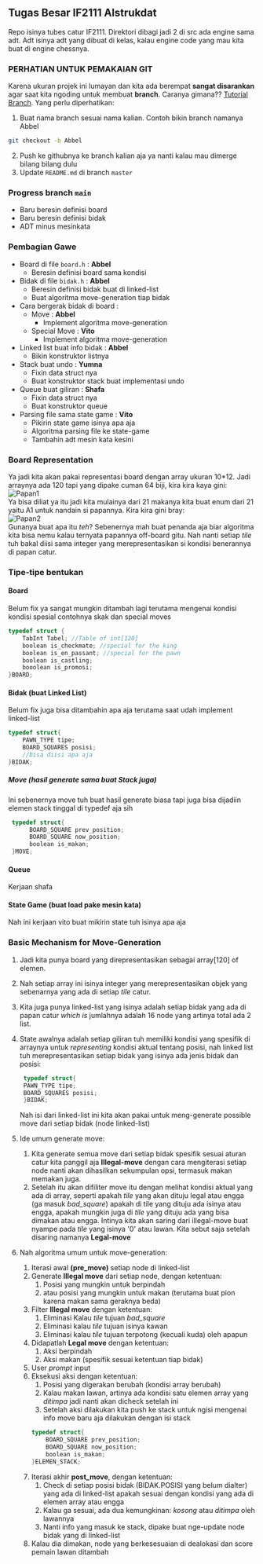 ## Tugas Besar IF2111 Alstrukdat
Repo isinya tubes catur  IF2111.
Direktori dibagi jadi 2 di src ada engine sama adt. Adt isinya adt yang dibuat di kelas, kalau engine code yang mau kita buat di engine chessnya.


### PERHATIAN UNTUK PEMAKAIAN GIT
Karena ukuran projek ini lumayan dan kita ada berempat **sangat disarankan** agar saat kita ngoding untuk membuat **branch**. Caranya gimana?? [Tutorial Branch](https://github.com/Kunena/Kunena-Forum/wiki/Create-a-new-branch-with-git-and-manage-branches).
Yang perlu diperhatikan:
1. Buat nama branch sesuai nama kalian. Contoh bikin branch namanya Abbel
```bash
git checkout -b Abbel
```
2. Push ke githubnya ke branch kalian aja ya nanti kalau mau dimerge bilang bilang dulu
3. Update `README.md` di branch `master`

### Progress branch `main`
* Baru beresin definisi board
* Baru beresin definisi bidak
* ADT minus mesinkata
   

### Pembagian Gawe
* Board di file `board.h` : **Abbel** 
  * Beresin definisi board sama kondisi
* Bidak di file `bidak.h` : **Abbel**
  * Beresin definisi bidak buat di linked-list
  * Buat algoritma move-generation tiap bidak
* Cara bergerak bidak di board :
  * Move : **Abbel**
    * Implement algoritma move-generation
  * Special Move : **Vito**
    * Implement algoritma move-generation
* Linked list buat info bidak : **Abbel**
  * Bikin konstruktor listnya
* Stack buat undo : **Yumna**
  * Fixin data struct nya
  * Buat konstruktor stack buat implementasi undo
* Queue buat giliran : **Shafa**
  * Fixin data struct nya
  * Buat konstruktor queue
* Parsing file sama state game : **Vito**
  * Pikirin state game isinya apa aja
  * Algoritma parsing file ke state-game
  * Tambahin adt mesin kata kesini


### Board Representation
Ya jadi kita akan pakai representasi board dengan array ukuran 10*12. Jadi arraynya ada 120 tapi yang dipake cuman 64 biji, kira kira kaya gini:\
![Papan1](papan1.jpg)\
Ya bisa diliat ya itu jadi kita mulainya dari 21 makanya kita buat enum dari 21 yaitu A1 untuk nandain si papannya. Kira kira gini bray:\
![Papan2](papan2.jpg)\
Gunanya buat apa itu *teh*? Sebenernya mah buat penanda aja biar algoritma kita bisa nemu kalau ternyata papannya off-board gitu.
Nah nanti setiap *tile* tuh bakal diisi sama integer yang merepresentasikan si kondisi benerannya di papan catur.

### Tipe-tipe bentukan
#### Board
Belum fix ya sangat mungkin ditambah lagi terutama mengenai kondisi kondisi spesial contohnya skak dan special moves
```c
typedef struct {
    TabInt Tabel; //Table of int[120]
    boolean is_checkmate; //special for the king
    boolean is_en_passant; //special for the pawn
    boolean is_castling;
    booolean is_promosi;
}BOARD;
```
#### Bidak (buat Linked List)
Belum fix juga bisa ditambahin apa aja terutama saat udah implement linked-list
```c
typedef struct{
    PAWN_TYPE tipe;
    BOARD_SQUARES posisi;
    //bisa diisi apa aja
}BIDAK;
````
##### Move (hasil generate sama buat Stack juga)
Ini sebenernya move tuh buat hasil generate biasa tapi juga bisa dijadiin elemen stack tinggal di typedef aja sih
```c
 typedef struct{
      BOARD_SQUARE prev_position;
      BOARD_SQUARE now_position;
      boolean is_makan;
 }MOVE;
```
#### Queue 
Kerjaan shafa
#### State Game (buat load pake mesin kata)
Nah ini kerjaan vito buat mikirin state tuh isinya apa aja


### Basic Mechanism for Move-Generation
1. Jadi kita punya board yang direpresentasikan sebagai array[120] of elemen.
2. Nah setiap array ini isinya integer yang merepresentasikan objek yang sebenarnya yang ada di setiap *tile* catur.
3. Kita juga punya linked-list yang isinya adalah setiap bidak yang ada di papan catur *which is* jumlahnya adalah 16 node yang artinya total ada 2 list.
4. State awalnya adalah setiap giliran tuh memiliki kondisi yang spesifik di arraynya untuk *representing* kondisi aktual tentang posisi, nah linked list tuh merepresentasikan setiap bidak yang isinya ada jenis bidak dan posisi:
   ```c
    typedef struct{
    PAWN_TYPE tipe;
    BOARD_SQUARES posisi;
    }BIDAK;
   ```
    Nah isi dari linked-list ini kita akan pakai untuk meng-generate possible move dari setiap bidak (node linked-list)
5. Ide umum generate move:
   1. Kita generate semua move dari setiap bidak spesifik sesuai aturan catur kita panggil aja **Illegal-move** dengan cara mengiterasi setiap node nanti akan dihasilkan sekumpulan opsi, termasuk makan memakan juga.
   2. Setelah itu akan difiliter move itu dengan melihat kondisi aktual yang ada di array, seperti apakah *tile* yang akan dituju legal atau engga (ga masuk *bad_square*) apakah di tile yang dituju ada isinya atau engga, apakah mungkin juga di *tile* yang dituju ada yang bisa dimakan atau engga. Intinya kita akan saring dari illegal-move buat nyampe pada *tile* yang isinya '0' atau lawan. Kita sebut saja setelah disaring namanya **Legal-move**

6. Nah algoritma umum untuk move-generation:
   1. Iterasi awal **(pre_move)** setiap node di linked-list 
   2. Generate **Illegal move** dari setiap node, dengan ketentuan:
      1. Posisi yang mungkin untuk berpindah
      2. atau posisi yang mungkin untuk makan (terutama buat pion karena makan sama geraknya beda)
   3. Filter **Illegal move** dengan ketentuan:
      1. Eliminasi Kalau *tile* tujuan *bad_square* 
      2. Eliminasi kalau *tile* tujuan isinya kawan
      3. Eliminasi kalau *tile* tujuan terpotong (kecuali kuda) oleh apapun
   4. Didapatlah **Legal move** dengan ketentuan:
      1. Aksi berpindah
      2. Aksi makan (spesifik sesuai ketentuan tiap bidak)
   5. User *prompt* input
   6. Eksekusi aksi dengan ketentuan:
      1. Posisi yang digerakan berubah (kondisi array berubah)
      2. Kalau makan lawan, artinya ada kondisi satu elemen array yang *ditimpa* jadi nanti akan dicheck setelah ini 
      3. Setelah aksi dilakukan kita push ke stack untuk ngisi mengenai info move baru aja dilakukan dengan isi stack
      ```c
      typedef struct{
          BOARD_SQUARE prev_position;
          BOARD_SQUARE now_position;
          boolean is_makan;
      }ELEMEN_STACK;
      ```
   7. Iterasi akhir **post_move**, dengan ketentuan:
      1. Check di setiap posisi bidak (BIDAK.POSISI yang belum dialter) yang ada di linked-list apakah sesuai dengan kondisi yang ada di elemen array atau engga
      2. Kalau ga sesuai, ada dua kemungkinan: *kosong* atau *ditimpa* oleh lawannya
      3. Nanti info yang masuk ke stack, dipake buat nge-update node bidak yang di linked-list
   8. Kalau dia dimakan, node yang berkesesuaian di dealokasi dan score pemain lawan ditambah







